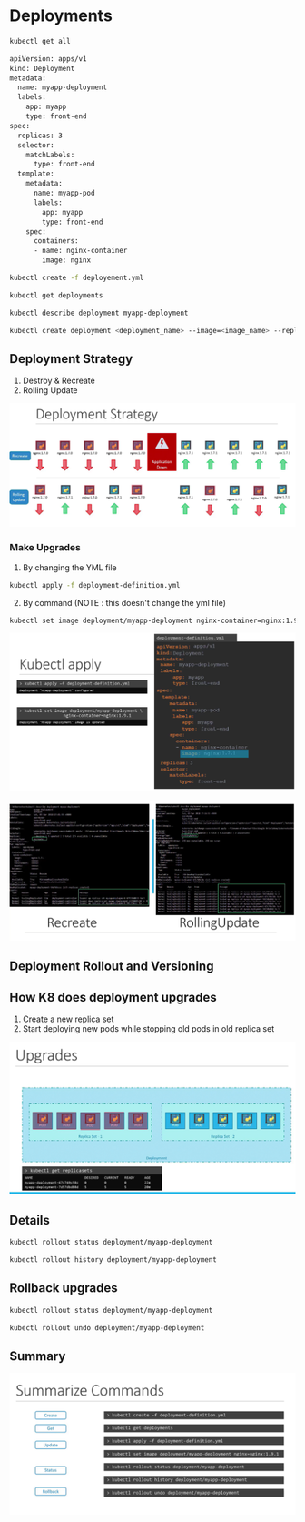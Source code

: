 # Deployments

```bash
kubectl get all 
```

```bash
apiVersion: apps/v1
kind: Deployment
metadata:
  name: myapp-deployment
  labels:
    app: myapp
    type: front-end
spec:
  replicas: 3
  selector:
    matchLabels:
      type: front-end
  template:
    metadata:
      name: myapp-pod
      labels:
        app: myapp
        type: front-end
    spec:
      containers:
      - name: nginx-container
        image: nginx

```

```bash
kubectl create -f deployement.yml
```

```bash
kubectl get deployments
```

```bash
kubectl describe deployment myapp-deployment
```

```bash
kubectl create deployment <deployment_name> --image=<image_name> --replicas=<no>
```

## Deployment Strategy
1. Destroy & Recreate
2. Rolling Update 

![Deployment Strategy](../../images/kubernetes_deployment1.png)


### Make Upgrades 

1. By changing the YML file
```bash
kubectl apply -f deployment-definition.yml
```

2. By command (NOTE : this doesn't change the yml file)
```bash
kubectl set image deployment/myapp-deployment nginx-container=nginx:1.9.1
```

![Deployment Strategy1](../../images/kubernetes_deployment3.png)



![Deployment Strategy2](../../images/kubernetes_deployment2.png)

## Deployment Rollout and Versioning


## How K8 does deployment upgrades

1. Create a new replica set 
2. Start deploying new pods while stopping old pods in old replica set

![Deployment Stategey3](../../images/kubernetes_deployment4.png)


## Details
```bash
kubectl rollout status deployment/myapp-deployment
```

```bash
kubectl rollout history deployment/myapp-deployment
```


## Rollback upgrades
```bash
kubectl rollout status deployment/myapp-deployment
```

```bash
kubectl rollout undo deployment/myapp-deployment
```

## Summary
![Summary](../../images/kubernetes_deployment5.png)